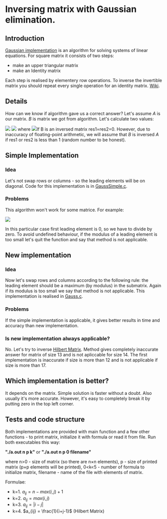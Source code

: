 # Inversing matrix with Gaussian elimination.

## Introduction

[Gaussian implementation](https://en.wikipedia.org/wiki/Gaussian_elimination) is an algorithm for solving systems of linear equations.
For square matrix it consists of two steps: 
* make an upper triangular matrix
* make an Identity matrix

Each step is realised by elementery row operations.
To inverse the invertible matrix you should repeat every single operation for an identity matrix. [Wiki](https://en.wikipedia.org/wiki/Invertible_matrix#Gaussian_elimination).

## Details

How can we know if algorithm gave us a correct answer? Let's assume $A$ is our matrix. $B$ is matrix we got from algorithm. Let's calculate two values:


<img src="https://latex.codecogs.com/svg.image?res1=||AB-E||_1" />
<img src="https://latex.codecogs.com/svg.image?res1=||BA-E||_1" />
where <img src="https://latex.codecogs.com/svg.image?||C||_1=\max_{1\leqslant&space;j&space;\leqslant&space;n}\sum_{i=1}^{n}|y_{ij}|"

If B is an inversed matrix res1=res2=0. However, due to inaccuracy of floating-point arithmetic, we will assume that $B$ is inversed $A$ if res1 or res2 is less than 1 (random number to be honest).

## Simple Implementation

### Idea
Let's not swap rows or columns - so the leading elements will be on diagonal. Code for this implementation is in [GaussSimple.c](/GaussSimple.c).
### Problems
This algorithm won't work for some matrice. For example:

<img src="https://latex.codecogs.com/svg.image?\begin{pmatrix}0&space;&&space;1\\1&space;&&space;0\end{pmatrix}" /> 


In this particular case first leading element is 0, so we have to divide by zero. To avoid undefined behaviour, if the modulus of a leading element is too small let's quit the function and say that method is not applicable.

## New implementation

### Idea
Now let's swap rows and columns according to the following rule: the leading element should be a maximum (by modulus) in the submatrix. Again if its modulus is too small we say that method is not applicable. This implementation is realised in [Gauss.c](/Gauss.c).

### Problems
If the simple implementation is applicable, it gives better results in time and accuracy than new implementation.

### Is new implementation always applicable?
No. Let's try to inverse [Hilbert Matrix](https://en.wikipedia.org/wiki/Hilbert_matrix). 
Method gives completely inaccurate answer for matrix of size 13 and is not apliccable for size 14.
The first implementation is inaccurate if size is more than 12 and is not applicable if size is more than 17.

## Which implementation is better?

It depends on the matrix. Simple solution is faster without a doubt. Also usually it's more accurate. However, it's easy to completely break it by putting zero in the top left corner.

## Tests and code structure

Both implementations are provided with main function and a few other functions - to print matrix, initialize it with formula or read it from file.
Run both executables this way: 

**"./a.out n p k"** or **"./a.out n p 0 filename"**

where n>0 - size of matrix (so there are n×n elements), p - size of printed matrix (p×p elements will be printed), 0<k<5 - number of formula to initialize matrix, filename - name of the file with elements of matrix.

Formulae:
* k=1. $a_{ij} = n - max(i, j)+1$
* k=2. $a_{ij} = max(i, j)$
* k=3. $a_{ij} = |i-j|$
* k=4. $a_{ij} = \frac{1}{i+j-1}$ (Hilbert Matrix)

